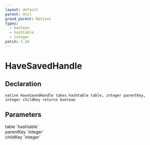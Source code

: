 ```yaml
---
layout: default
parent: Unit
grand_parent: Natives
types:
  - boolean
  - hashtable
  - integer
patch: 1.24
---
```


# HaveSavedHandle

## Declaration

```
native HaveSavedHandle takes hashtable table, integer parentKey, integer childKey returns boolean
```

## Parameters
<dl>
  <dt>table `hashtable`</dt>
  <dd></dd>

  <dt>parentKey `integer`</dt>
  <dd></dd>

  <dt>childKey `integer`</dt>
  <dd></dd>
</dl>